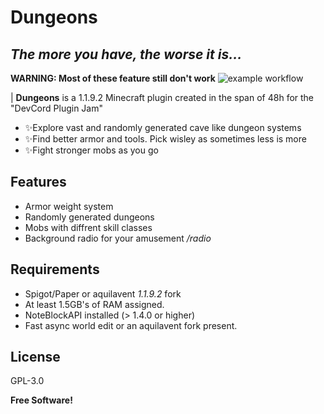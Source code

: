 # Dungeons
## _The more you have, the worse it is..._

**WARNING: Most of these feature still don't work**
![example workflow](https://github.com/HiWhatName/DevCordPluginJam/actions/workflows/gradle.yml/badge.svg)

| **Dungeons** is a 1.1.9.2 Minecraft plugin created in the span of 48h for the "DevCord Plugin Jam"

- ✨Explore vast and randomly generated cave like dungeon systems
- ✨Find better armor and tools. Pick wisley as sometimes less is more
- ✨Fight stronger mobs as you go

## Features

- Armor weight system
- Randomly generated dungeons
- Mobs with diffrent skill classes
- Background radio for your amusement */radio*

## Requirements
- Spigot/Paper or aquilavent *1.1.9.2* fork
- At least 1.5GB's of RAM assigned.
- NoteBlockAPI installed (> 1.4.0 or higher)
- Fast async world edit or an aquilavent fork present.

## License

GPL-3.0

**Free Software!**